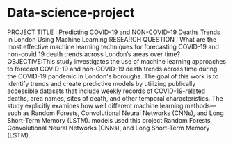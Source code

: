 # Data-science-project
PROJECT TITLE : Predicting COVID-19 and NON-COVID-19 Deaths Trends in London Using Machine Learning
RESEARCH QUESTION : What are the most effective machine learning techniques for forecasting COVID-19 and non-covid 19 death trends across London’s areas over time?
OBJECTIVE:This study investigates the use of machine learning approaches to forecast COVID-19 and non-COVID-19 death trends across time during the COVID-19 pandemic in London's boroughs. The goal of this work is to identify trends and create predictive models by utilizing publically accessible datasets that include weekly records of COVID-19-related deaths, area names, sites of death, and other temporal characteristics. The study explicitly examines how well different machine learning methods—such as Random Forests, Convolutional Neural Networks (CNNs), and Long Short-Term Memory (LSTM).
models used this project:Random Forests, Convolutional Neural Networks (CNNs), and Long Short-Term Memory (LSTM).
